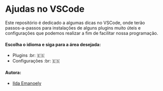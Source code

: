 # Ajudas no VSCode

Este repositório é dedicado a algumas dicas no VSCode, onde terão passos-a-passos para instalações de alguns plugins muito úteis e configurações que podemos realizar a fim de facilitar nossa programação.

#### Escolha o idioma e siga para a área desejada:

+ Plugins :br: :es:
+ Configurações :br: :es:

#### Autora:

+ [Ilda Emanoely](https://www.linkedin.com/in/ilda-silva-neta/)

